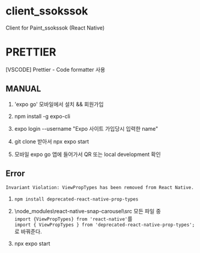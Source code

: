 # client_ssokssok

Client for Paint_ssokssok (React Native)

# PRETTIER

[VSCODE]
Prettier - Code formatter 사용

## MANUAL

1. 'expo go' 모바일에서 설치 && 회원가입

2. npm install -g expo-cli

3. expo login --username "Expo 사이트 가입당시 입력한 name"

4. git clone 받아서 npx expo start

5. 모바일 expo go 앱에 들어가서 QR 또는 local development 확인

## Error

```
Invariant Violation: ViewPropTypes has been removed from React Native.
```

1. `npm install deprecated-react-native-prop-types`

2. \node_modules\react-native-snap-carousel\src 모든 파일 중<br>
   `import {ViewPropTypes} from 'react-native'`를<br>
   `import { ViewPropTypes } from 'deprecated-react-native-prop-types';`로 바꿔준다.

3. npx expo start
